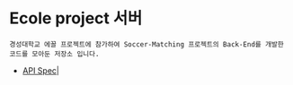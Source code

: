 # Ecole project 서버
```
경성대학교 에꼴 프로젝트에 참가하여 Soccer-Matching 프로젝트의 Back-End를 개발한 코드를 모아둔 저장소 입니다.
```
- [API Spec](https://www.notion.so/yks095/API-SPEC-41759992199d46a7a1df9ac852624d67)|
